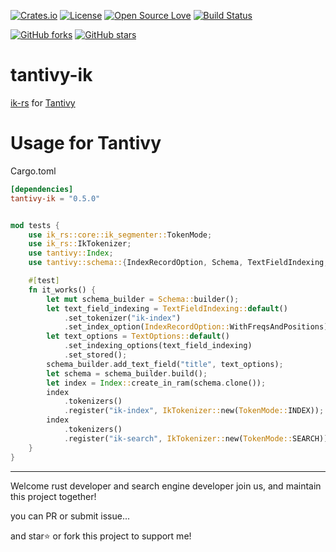 <!-- Badges section here. -->
[![Crates.io](https://img.shields.io/badge/crates.io-0.5.0-green)](https://crates.io/crates/tantivy-ik)
[![License](https://img.shields.io/badge/license-LGPL--2.1-blue)](./LICENSE)
[![Open Source Love](https://badges.frapsoft.com/os/v1/open-source.svg?v=103)](https://github.com/blueshen/tantivy-ik/releases)
[![Build Status](https://app.travis-ci.com/blueshen/tantivy-ik.svg?branch=main)](https://app.travis-ci.com/github/blueshen/tantivy-ik)

[![GitHub forks](https://img.shields.io/github/forks/blueshen/tantivy-ik.svg?style=social&label=Fork)](https://github.com/blueshen/tantivy-ik/network/members)
[![GitHub stars](https://img.shields.io/github/stars/blueshen/tantivy-ik.svg?style=social&label=Star)](https://github.com/blueshen/tantivy-ik/stargazers)
<!-- /Badges section end. -->

# tantivy-ik

[ik-rs](https://github.com/blueshen/ik-rs) for [Tantivy](https://github.com/quickwit-oss/tantivy)

# Usage for Tantivy

Cargo.toml
```toml
[dependencies]
tantivy-ik = "0.5.0"
```

```rust

mod tests {
    use ik_rs::core::ik_segmenter::TokenMode;
    use ik_rs::IkTokenizer;
    use tantivy::Index;
    use tantivy::schema::{IndexRecordOption, Schema, TextFieldIndexing, TextOptions};

    #[test]
    fn it_works() {
        let mut schema_builder = Schema::builder();
        let text_field_indexing = TextFieldIndexing::default()
            .set_tokenizer("ik-index")
            .set_index_option(IndexRecordOption::WithFreqsAndPositions);
        let text_options = TextOptions::default()
            .set_indexing_options(text_field_indexing)
            .set_stored();
        schema_builder.add_text_field("title", text_options);
        let schema = schema_builder.build();
        let index = Index::create_in_ram(schema.clone());
        index
            .tokenizers()
            .register("ik-index", IkTokenizer::new(TokenMode::INDEX));
        index
            .tokenizers()
            .register("ik-search", IkTokenizer::new(TokenMode::SEARCH));
    }
}
```
---
Welcome rust developer and search engine developer join us, and maintain this project together!

you can PR or submit issue...

and star⭐️ or fork this project to support me!
